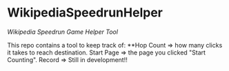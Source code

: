 # WikipediaSpeedrunHelper
*Wikipedia Speedrun Game Helper Tool*

This repo contains a tool to keep track of: 
    **Hop Count => how many clicks it takes to reach destination.
    Start Page => the page you clicked "Start Counting".
    Record => Still in development!!

